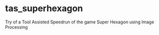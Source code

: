 # tas_superhexagon
Try of a Tool Assisted Speedrun of the game Super Hexagon using Image Processing
